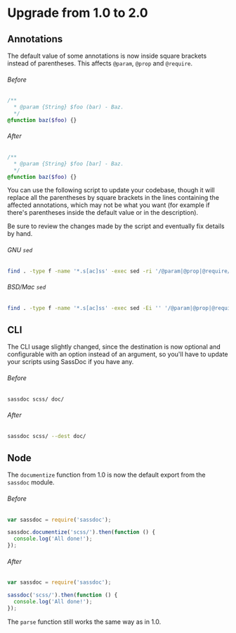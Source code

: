# Upgrade from 1.0 to 2.0

## Annotations

The default value of some annotations is now inside square brackets
instead of parentheses. This affects `@param`, `@prop` and `@require`.

###### Before

```scss
/**
  * @param {String} $foo (bar) - Baz.
  */
@function baz($foo) {}
```

###### After

```scss
/**
  * @param {String} $foo [bar] - Baz.
  */
@function baz($foo) {}
```

You can use the following script to update your codebase, though
it will replace all the parentheses by square brackets in the lines
containing the affected annotations, which may not be what you want
(for example if there's parentheses inside the default value or in
the description).

Be sure to review the changes made by the script and eventually fix
details by hand.


###### GNU `sed`

```sh
find . -type f -name '*.s[ac]ss' -exec sed -ri '/@param|@prop|@require/y/()/[]/' {} +
```

###### BSD/Mac `sed`

```sh
find . -type f -name '*.s[ac]ss' -exec sed -Ei '' '/@param|@prop|@require/y/\(\)/\[\]/' {} +
```

## CLI

The CLI usage slightly changed, since the destination is now optional
and configurable with an option instead of an argument, so you'll have
to update your scripts using SassDoc if you have any.

###### Before

```sh
sassdoc scss/ doc/
```

###### After

```sh
sassdoc scss/ --dest doc/
```

## Node

The `documentize` function from 1.0 is now the default export from the
`sassdoc` module.

###### Before

```js
var sassdoc = require('sassdoc');

sassdoc.documentize('scss/').then(function () {
  console.log('All done!');
});
```

###### After

```js
var sassdoc = require('sassdoc');

sassdoc('scss/').then(function () {
  console.log('All done!');
});
```

The `parse` function still works the same way as in 1.0.
